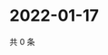 # 2022-01-17

共 0 条

<!-- BEGIN WEIBO -->
<!-- 最后更新时间 Mon Jan 17 2022 18:10:42 GMT+0800 (China Standard Time) -->

<!-- END WEIBO -->

